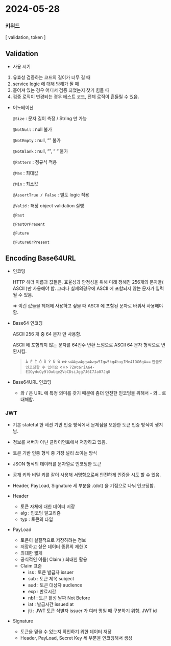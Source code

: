 # 2024-05-28

### 키워드

[ validation, token ]

## Validation
- 사용 시기
1. 유효성 검증하는 코드의 길이가 너무 길 때
2. service logic 에 대해 방해가 될 때
3. 흩어져 있는 경우 어디서 검증 되었는지 찾기 힘들 때
4. 검증 로직이 변경되는 경우 테스트 코드, 전체 로직이 흔들릴 수 있음.

- 어노테이션

    `@Size` : 문자 길이 측정 / String 만 가능

    `@NotNull` : null 불가

    `@NotEmpty` : null, “” 불가

    `@NotBlank` : null, “”, “ “ 불가

    `@Pattern` : 정규식 적용

    `@Max` : 최대값

    `@Min` : 최소값

    `@AssertTrue / False` : 별도 logic 적용

    `@Valid` : 해당 object validation 실행 

    `@Past`

    `@PastOrPresent`

    `@Future`

    `@FutureOrPresent`

## Encoding Base64URL
- 인코딩
    
    HTTP 헤더 이름과 값들은, 효율성과 안정성을 위해 미래 정해진 256개의 문자들( ASCII )만 사용해야 함. 그러나 실제의경우에 ASCII 에 포함되지 않는 문자가 입력될 수 있음.
    
    ⇒ 이런 값들을 헤더에 사용하고 싶을 때 ASCII 에 포함된 문자로 바꿔서 사용해야 함.
    
- Base64 인코딩
    
    ASCII 256 개 중 64 문자 만 사용함.
    
    ASCII 에 포함되지 않는 문자를 64진수 변환 느낌으로 ASCII 64 문자 형식으로 변환시킴.
    
    > `À È Ì Ò Ù Ỳ Ǹ Ẁ` <=> `w4Agw4ggw4wgw5Igw5kg4buyIMe4IOG6gA==`
    `한글도 인코딩할 수 있어요` <=> `7ZWc6riA64-EIOyduOy9lOuUqe2VoCDsiJgg7J6I7Ja07JqU`
    > 
- Base64URL 인코딩
    
    + 와 / 은 URL 에 특정 의미를 갖기 때문에 좀더 안전한 인코딩을 위해서 - 와 _ 로 대체함.
    
### JWT
- 기본 stateful 한 세션 기반 인증 방식에서 문제점을 보완한 토큰 인증 방식이 생겨남.
- 정보를 서버가 아닌 클라이언트에서 저장하고 있음.
- 토큰 기반 인증 형식 중 가장 널리 쓰이는 방식
- JSON 형식의 데이터를 문자열로 인코딩한 토큰
- 공개 키와 비밀 키를 같이 사용해 서명함으로써 안전하게 인증을 시도 할 수 있음.
- Header, PayLoad, Signature 세 부분을 .(dot) 을 기점으로 나눠 인코딩함.

- Header
    - 토큰 자체에 대한 데이터 저장
    - alg : 인코딩 알고리즘
    - typ : 토큰의 타입
- PayLoad
    - 토큰이 실질적으로 저장하려는 정보
    - 저장하고 싶은 데이터 종류의 제한 X
    - 최대한 짧게
    - 공식적인 이름( Claim )  최대한 활용
    - Claim 표준
        - iss : 토큰 발급자 issuer
        - sub : 토큰 제목 subject
        - aud : 토큰 대상자 audience
        - exp : 만료시간
        - nbf : 토큰 활성 날짜 Not Before
        - iat : 발급시간 issued at
        - jti : JWT 토큰 식별자 issuer 가 여러 명일 때 구분하기 위함. JWT id
- Signature
    - 토큰을 믿을 수 있는지 확인하기 위한 데이터 저장
    - Header, PayLoad, Secret Key 세 부분을 인코딩해서 생성